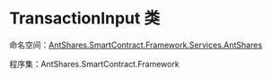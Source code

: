 # TransactionInput 类

命名空间：[AntShares.SmartContract.Framework.Services.AntShares](../AntShares.md)

程序集：AntShares.SmartContract.Framework

